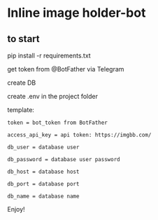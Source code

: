 Inline image holder-bot
=
to start
-
pip install -r requirements.txt 

get token from @BotFather via Telegram

create DB

create .env in the project folder

template:

    token = bot_token from BotFather
    
    access_api_key = api token: https://imgbb.com/
    
    db_user = database user
    
    db_password = database user password
    
    db_host = database host
    
    db_port = database port
    
    db_name = database name
 
Enjoy!
    


